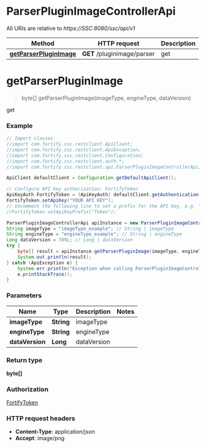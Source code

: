 # ParserPluginImageControllerApi

All URIs are relative to *https://SSC:8080/ssc/api/v1*

Method | HTTP request | Description
------------- | ------------- | -------------
[**getParserPluginImage**](ParserPluginImageControllerApi.md#getParserPluginImage) | **GET** /pluginimage/parser | get


<a name="getParserPluginImage"></a>
# **getParserPluginImage**
> byte[] getParserPluginImage(imageType, engineType, dataVersion)

get

### Example
```java
// Import classes:
//import com.fortify.ssc.restclient.ApiClient;
//import com.fortify.ssc.restclient.ApiException;
//import com.fortify.ssc.restclient.Configuration;
//import com.fortify.ssc.restclient.auth.*;
//import com.fortify.ssc.restclient.api.ParserPluginImageControllerApi;

ApiClient defaultClient = Configuration.getDefaultApiClient();

// Configure API key authorization: FortifyToken
ApiKeyAuth FortifyToken = (ApiKeyAuth) defaultClient.getAuthentication("FortifyToken");
FortifyToken.setApiKey("YOUR API KEY");
// Uncomment the following line to set a prefix for the API key, e.g. "Token" (defaults to null)
//FortifyToken.setApiKeyPrefix("Token");

ParserPluginImageControllerApi apiInstance = new ParserPluginImageControllerApi();
String imageType = "imageType_example"; // String | imageType
String engineType = "engineType_example"; // String | engineType
Long dataVersion = 789L; // Long | dataVersion
try {
    byte[] result = apiInstance.getParserPluginImage(imageType, engineType, dataVersion);
    System.out.println(result);
} catch (ApiException e) {
    System.err.println("Exception when calling ParserPluginImageControllerApi#getParserPluginImage");
    e.printStackTrace();
}
```

### Parameters

Name | Type | Description  | Notes
------------- | ------------- | ------------- | -------------
 **imageType** | **String**| imageType |
 **engineType** | **String**| engineType |
 **dataVersion** | **Long**| dataVersion |

### Return type

**byte[]**

### Authorization

[FortifyToken](../README.md#FortifyToken)

### HTTP request headers

 - **Content-Type**: application/json
 - **Accept**: image/png

